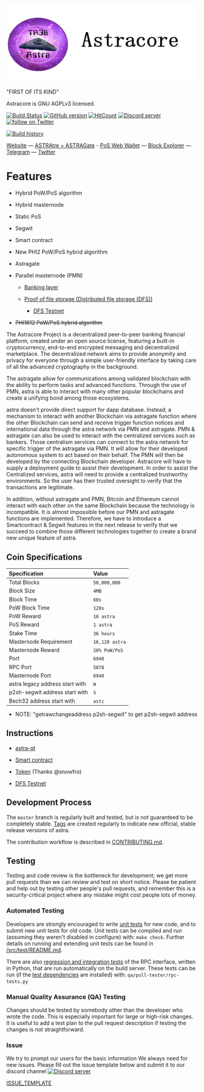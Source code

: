 ![astra Logo](src/qt/res/images/astra_logo_horizontal.png)

"FIRST OF ITS KIND"

Astracore is GNU AGPLv3 licensed.

 [![Build Status](https://travis-ci.org/AstraCore/AstraCoin_2.0.svg?branch=master)](https://travis-ci.org/AstraCore/AstraCoin_2.0) [![GitHub version](https://badge.fury.io/gh/AstraCore%2FAstraCoin_2.0.png)](https://badge.fury.io/gh/AstraCore%2FAstraCoin_2.0.png) [![HitCount](http://hits.dwyl.io/AstraCore/AstraCoin_2.0.svg)](http://hits.dwyl.io/AstraCore/AstraCoin_2.0)
<a href="https://discord.gg/ffrubHU"><img src="https://discordapp.com/api/guilds/721057795876716595/embed.png" alt="Discord server" /></a> <a href="https://twitter.com/intent/follow?screen_name=CryptoLover705"><img src="https://img.shields.io/twitter/follow/CryptoLover705.svg?style=social&logo=twitter" alt="follow on Twitter"></a>

[![Build history](https://buildstats.info/travisci/chart/AstraCore/AstraCoin_2.0?branch=master)](https://travis-ci.org/AstraCore/AstraCoin_2.0?branch=master)

[Website](https://astracore.io) — [ASTRAtre + ASTRAGate](https://github.com/AstraCore/astratre) - [PoS Web Wallet](https://astra.poswallet.io) — [Block Explorer](https://explorer.astracore.io/)  — [Telegram](https://t.me/ASTRA_Allegiance) — [Twitter](https://twitter.com/CryptoLover705)

Features
=============

* Hybrid PoW/PoS algorithm
* Hybrid masternode
* Static PoS
* Segwit
* Smart contract
* New PHI2 PoW/PoS hybrid algorithm
* Astragate
* Parallel masternode (PMN)

  * [Banking layer](#)

  * [Proof of file storage (Distributed file storage (DFS))](doc/Technical-description-of-the-implementation-of-a-distributed-file-storage.md)

    * [DFS Testnet](doc/dfs-testnet.md)

* ~~PHI1612 PoW/PoS hybrid algorithm~~


The Astracore Project is a decentralized peer-to-peer banking financial platform, created under an open source license, featuring a built-in cryptocurrency, end-to-end encrypted messaging and decentralized marketplace. The decentralized network aims to provide anonymity and privacy for everyone through a simple user-friendly interface by taking care of all the advanced cryptography in the background.

The astragate allow for communications among validated blockchain with the ability to perform tasks and advanced functions. Through the use of PMN, astra is able to interact with many other popular blockchains and create a unifying bond among those ecosystems.

astra doesn't provide direct support for dapp database. Instead, a mechanism to interact with another Blockchain via astragate function where the other Blockchain can send and receive trigger function notices and international data through the astra network via PMN and astragate. PMN & astragate can also be used to interact with the centralized services such as bankers. Those centralism services can connect to the astra network for specific trigger of the astragate via PMN. It will allow for their developed autonomous system to act based on their behalf. The PMN will then be developed by the connecting Blockchain developer. Astracore will have to supply a deployment guide to assist their development. In order to assist the Centralized services, astra will need to provide a centralized trustworthy environments. So the user has their trusted oversight to verify that the transactions are legitimate.

In addition, without astragate and PMN, Bitcoin and Ethereum cannot interact with each other on the same Blockchain because the technology is incompatible. It is almost impossible before our PMN and astragate functions are implemented. Therefore, we have to introduce a Smartcontract & Segwit features in the next release to verify that we succeed to combine those different technologies together to create a brand new unique feature of astra.

## Coin Specifications

| Specification | Value |
|:-----------|:-----------|
| Total Blocks | `50,000,000` |
| Block Size | `4MB` |
| Block Time | `60s` |
| PoW Block Time | `120s`   |
| PoW Reward | `10 astra` |
| PoS Reward | `1 astra` |
| Stake Time | `36 hours` |
| Masternode Requirement | `16,120 astra` |
| Masternode Reward | `20% PoW/PoS` |
| Port | `6940` |
| RPC Port | `5878` |
| Masternode Port | `6940` |
| astra legacy address start with | `W` |
| p2sh-segwit address start with | `S` |
| Bech32 address start with | `astc` |

* NOTE: "getrawchangeaddress p2sh-segwit" to get p2sh-segwit address

Instructions
-----------
* [astra-qt](doc/astra_QT_v5_Win_Mac_User_Guide.pdf)

* [Smart contract](doc/smartcontract.md)

* [Token](doc/Token_Instructionsv2.pdf) (Thanks @snowfro)

* [DFS Testnet](doc/dfs-testnet.md)


Development Process
-------------------

The `master` branch is regularly built and tested, but is not guaranteed to be
completely stable. [Tags](https://github.com/astra-Core/astra/tags) are created
regularly to indicate new official, stable release versions of astra.

The contribution workflow is described in [CONTRIBUTING.md](CONTRIBUTING.md).


Testing
-------

Testing and code review is the bottleneck for development; we get more pull
requests than we can review and test on short notice. Please be patient and help out by testing
other people's pull requests, and remember this is a security-critical project where any mistake might cost people
lots of money.

### Automated Testing

Developers are strongly encouraged to write [unit tests](src/test/README.md) for new code, and to
submit new unit tests for old code. Unit tests can be compiled and run
(assuming they weren't disabled in configure) with: `make check`. Further details on running
and extending unit tests can be found in [/src/test/README.md](/src/test/README.md).

There are also [regression and integration tests](/qa) of the RPC interface, written
in Python, that are run automatically on the build server.
These tests can be run (if the [test dependencies](/qa) are installed) with: `qa/pull-tester/rpc-tests.py`

### Manual Quality Assurance (QA) Testing

Changes should be tested by somebody other than the developer who wrote the
code. This is especially important for large or high-risk changes. It is useful
to add a test plan to the pull request description if testing the changes is
not straightforward.

### Issue

 We try to prompt our users for the basic information We always need for new issues.
 Please fill out the issue template below and submit it to our discord channel
  <a href="https://discord.gg/ndUg9va"><img src="https://discordapp.com/api/guilds/721057795876716595/embed.png" alt="Discord server" /></a>

 [ISSUE_TEMPLATE](doc/template/ISSUE_TEMPLATE_example.md)
